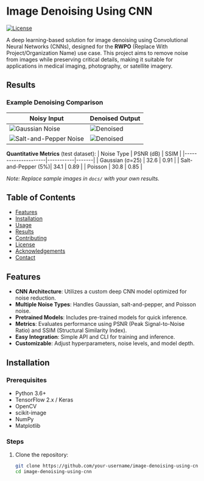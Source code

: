 # Image Denoising Using CNN 

[![License](https://img.shields.io/badge/License-MIT-blue.svg)](https://opensource.org/licenses/MIT)

A deep learning-based solution for image denoising using Convolutional Neural Networks (CNNs), designed for the **RWPO** (Replace With Project/Organization Name) use case. This project aims to remove noise from images while preserving critical details, making it suitable for applications in medical imaging, photography, or satellite imagery.

## Results
### Example Denoising Comparison

| Noisy Input | Denoised Output |
|-------------|-----------------|
| ![Gaussian Noise](docs/gaussian_noise.png) | ![Denoised](docs/gaussian_denoised.png) |
| ![Salt-and-Pepper Noise](docs/salt_pepper_noise.png) | ![Denoised](docs/salt_pepper_denoised.png) |

**Quantitative Metrics** (test dataset):
| Noise Type          | PSNR (dB) | SSIM  |
|---------------------|-----------|-------|
| Gaussian (σ=25)     | 32.6      | 0.91  |
| Salt-and-Pepper (5%)| 34.1      | 0.89  |
| Poisson             | 30.8      | 0.85  |

*Note: Replace sample images in `docs/` with your own results.*

## Table of Contents
- [Features](#features)
- [Installation](#installation)
- [Usage](#usage)
- [Results](#results)
- [Contributing](#contributing)
- [License](#license)
- [Acknowledgements](#acknowledgements)
- [Contact](#contact)

## Features
- **CNN Architecture**: Utilizes a custom deep CNN model optimized for noise reduction.
- **Multiple Noise Types**: Handles Gaussian, salt-and-pepper, and Poisson noise.
- **Pretrained Models**: Includes pre-trained models for quick inference.
- **Metrics**: Evaluates performance using PSNR (Peak Signal-to-Noise Ratio) and SSIM (Structural Similarity Index).
- **Easy Integration**: Simple API and CLI for training and inference.
- **Customizable**: Adjust hyperparameters, noise levels, and model depth.

## Installation

### Prerequisites
- Python 3.6+
- TensorFlow 2.x / Keras
- OpenCV
- scikit-image
- NumPy
- Matplotlib

### Steps
1. Clone the repository:
   ```bash
   git clone https://github.com/your-username/image-denoising-using-cnn.git
   cd image-denoising-using-cnn
